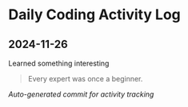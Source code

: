 # Daily Coding Activity Log

## 2024-11-26

Learned something interesting

> Every expert was once a beginner.

*Auto-generated commit for activity tracking*
